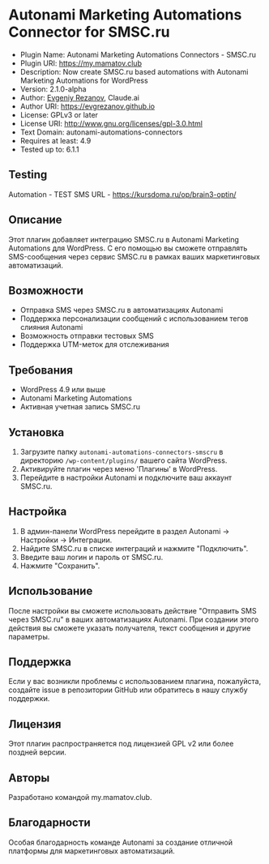 # Autonami Marketing Automations Connector for SMSC.ru


 * Plugin Name: Autonami Marketing Automations Connectors - SMSC.ru
 * Plugin URI: https://my.mamatov.club
 * Description: Now create SMSC.ru based automations with Autonami Marketing Automations for WordPress
 * Version: 2.1.0-alpha
 * Author: <a href="https://eredmonkey.link/">Evgeniy Rezanov</a>, Claude.ai
 * Author URI: https://evgrezanov.github.io
 * License: GPLv3 or later
 * License URI: http://www.gnu.org/licenses/gpl-3.0.html
 * Text Domain: autonami-automations-connectors
 * Requires at least: 4.9
 * Tested up to: 6.1.1

## Testing
Automation - TEST SMS
URL - https://kursdoma.ru/op/brain3-optin/

## Описание

Этот плагин добавляет интеграцию SMSC.ru в Autonami Marketing Automations для WordPress. С его помощью вы сможете отправлять SMS-сообщения через сервис SMSC.ru в рамках ваших маркетинговых автоматизаций.

## Возможности

- Отправка SMS через SMSC.ru в автоматизациях Autonami
- Поддержка персонализации сообщений с использованием тегов слияния Autonami
- Возможность отправки тестовых SMS
- Поддержка UTM-меток для отслеживания

## Требования

- WordPress 4.9 или выше
- Autonami Marketing Automations
- Активная учетная запись SMSC.ru

## Установка

1. Загрузите папку `autonami-automations-connectors-smscru` в директорию `/wp-content/plugins/` вашего сайта WordPress.
2. Активируйте плагин через меню 'Плагины' в WordPress.
3. Перейдите в настройки Autonami и подключите ваш аккаунт SMSC.ru.

## Настройка

1. В админ-панели WordPress перейдите в раздел Autonami -> Настройки -> Интеграции.
2. Найдите SMSC.ru в списке интеграций и нажмите "Подключить".
3. Введите ваш логин и пароль от SMSC.ru.
4. Нажмите "Сохранить".

## Использование

После настройки вы сможете использовать действие "Отправить SMS через SMSC.ru" в ваших автоматизациях Autonami. При создании этого действия вы сможете указать получателя, текст сообщения и другие параметры.

## Поддержка

Если у вас возникли проблемы с использованием плагина, пожалуйста, создайте issue в репозитории GitHub или обратитесь в нашу службу поддержки.

## Лицензия

Этот плагин распространяется под лицензией GPL v2 или более поздней версии.

## Авторы

Разработано командой my.mamatov.club.

## Благодарности

Особая благодарность команде Autonami за создание отличной платформы для маркетинговых автоматизаций.